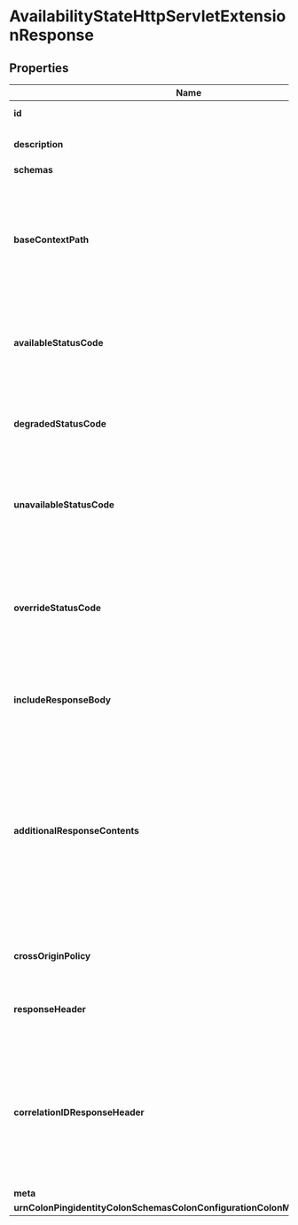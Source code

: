 

# AvailabilityStateHttpServletExtensionResponse


## Properties

| Name | Type | Description | Notes |
|------------ | ------------- | ------------- | -------------|
|**id** | **String** | Name of the HTTP Servlet Extension |  |
|**description** | **String** | A description for this HTTP Servlet Extension |  [optional] |
|**schemas** | **List&lt;EnumavailabilityStateHttpServletExtensionSchemaUrn&gt;** |  |  |
|**baseContextPath** | **String** | Specifies the base context path that HTTP clients should use to access this servlet. The value must start with a forward slash and must represent a valid HTTP context path. |  |
|**availableStatusCode** | **Integer** | Specifies the HTTP status code that the servlet should return if the server considers itself to be available. |  |
|**degradedStatusCode** | **Integer** | Specifies the HTTP status code that the servlet should return if the server considers itself to be degraded. |  |
|**unavailableStatusCode** | **Integer** | Specifies the HTTP status code that the servlet should return if the server considers itself to be unavailable. |  |
|**overrideStatusCode** | **Integer** | Specifies a HTTP status code that the servlet should always return, regardless of the server&#39;s availability. If this value is defined, it will override the availability-based return codes. |  [optional] |
|**includeResponseBody** | **Boolean** | Indicates whether the response should include a body that is a JSON object. |  [optional] |
|**additionalResponseContents** | **String** | A JSON-formatted string containing additional fields to be returned in the response body. For example, an additional-response-contents value of &#39;{ \&quot;key\&quot;: \&quot;value\&quot; }&#39; would add the key and value to the root of the JSON response body. |  [optional] |
|**crossOriginPolicy** | **String** | The cross-origin request policy to use for the HTTP Servlet Extension. |  [optional] |
|**responseHeader** | **List&lt;String&gt;** | Specifies HTTP header fields and values added to response headers for all requests. |  [optional] |
|**correlationIDResponseHeader** | **String** | Specifies the name of the HTTP response header that will contain a correlation ID value. Example values are \&quot;Correlation-Id\&quot;, \&quot;X-Amzn-Trace-Id\&quot;, and \&quot;X-Request-Id\&quot;. |  [optional] |
|**meta** | [**MetaMeta**](MetaMeta.md) |  |  [optional] |
|**urnColonPingidentityColonSchemasColonConfigurationColonMessagesColon20** | [**MetaUrnPingidentitySchemasConfigurationMessages20**](MetaUrnPingidentitySchemasConfigurationMessages20.md) |  |  [optional] |



